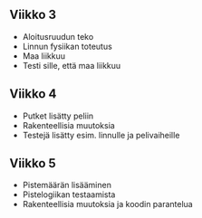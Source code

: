 ## Viikko 3

- Aloitusruudun teko
- Linnun fysiikan toteutus
- Maa liikkuu
- Testi sille, että maa liikkuu

## Viikko 4

- Putket lisätty peliin
- Rakenteellisia muutoksia
- Testejä lisätty esim. linnulle ja pelivaiheille

## Viikko 5

- Pistemäärän lisääminen
- Pistelogiikan testaamista
- Rakenteellisia muutoksia ja koodin parantelua
